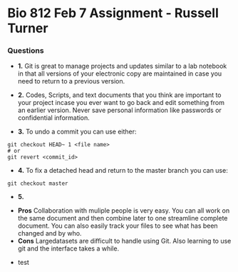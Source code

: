 # Bio 812 Feb 7 Assignment - Russell Turner

### Questions

  * **1.** Git is great to manage projects and updates similar to a lab notebook in that all versions of your electronic copy are maintained in case you need to return to a previous version.
  
  * **2.** Codes, Scripts, and text documents that you think are important to your project incase you ever want to go back and edit something from an earlier version. Never save personal information like passwords or confidential information.
  
  * **3.** To undo a commit you can use either:
  ```{r}
git checkout HEAD~ 1 <file name>
  # or
git revert <commit_id>
 ```

  * **4.** To fix a detached head and return to the master branch you can use:
  ```{r}
  git checkout master
  ```
  
  * **5.** 
  + **Pros** Collaboration with muliple people is very easy. You can all work on the same document and then combine later to one streamline complete document. You can also easily track your files to see what has been changed and by who. 
  + **Cons** Largedatasets are difficult to handle using Git. Also learning to use git and the interface takes a while.
   
  - test
